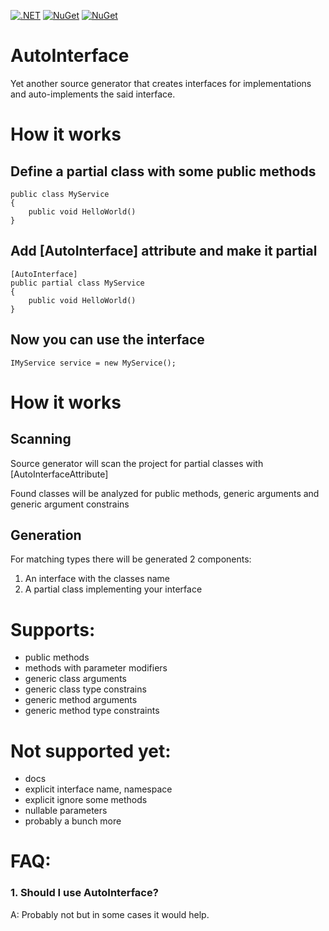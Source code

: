 [![.NET](https://github.com/Blake11/AutoInterface/actions/workflows/nuget.yml/badge.svg)](https://github.com/Blake11/AutoInterface/actions/workflows/nuget.yml)
[![NuGet](https://img.shields.io/nuget/dt/Blake11.AutoInterface.svg)](https://www.nuget.org/packages/Blake11.AutoInterface)
[![NuGet](https://img.shields.io/nuget/vpre/Blake11.AutoInterface.svg)](https://www.nuget.org/packages/Blake11.AutoInterface)

# AutoInterface
Yet another source generator that creates interfaces for implementations and auto-implements the said interface.

# How it works
## Define a partial class with some public methods

```
public class MyService
{
    public void HelloWorld()
}
```

## Add \[AutoInterface\] attribute and make it partial
```
[AutoInterface]
public partial class MyService
{
    public void HelloWorld()
}
```

## Now you can use the interface
```
IMyService service = new MyService();
```

# How it works

## Scanning
Source generator will scan the project for partial classes with \[AutoInterfaceAttribute\]

Found classes will be analyzed for public methods, generic arguments and generic argument constrains

## Generation
For matching types there will be generated 2 components:

1. An interface with the classes name
2. A partial class implementing your interface


# Supports:

- public methods
- methods with parameter modifiers
- generic class arguments
- generic class type constrains
- generic method arguments
- generic method type constraints


# Not supported yet:
- docs
- explicit interface name, namespace 
- explicit ignore some methods
- nullable parameters
- probably a bunch more

# FAQ:

### 1. Should I use AutoInterface?
A: Probably not but in some cases it would help.

